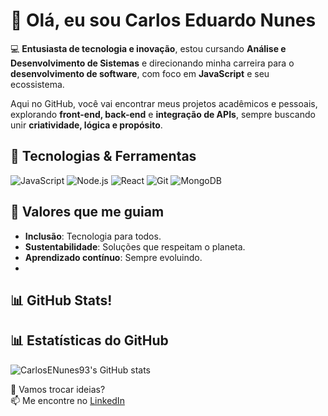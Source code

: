 # 👋 Olá, eu sou Carlos Eduardo Nunes  

💻 **Entusiasta de tecnologia e inovação**, estou cursando **Análise e Desenvolvimento de Sistemas** e direcionando minha carreira para o **desenvolvimento de software**, com foco em **JavaScript** e seu ecossistema.  

Aqui no GitHub, você vai encontrar meus projetos acadêmicos e pessoais, explorando **front-end, back-end** e **integração de APIs**, sempre buscando unir **criatividade, lógica e propósito**.


## 🚀 Tecnologias & Ferramentas
![JavaScript](https://img.shields.io/badge/JavaScript-F7DF1E?logo=javascript&logoColor=000&style=for-the-badge)
![Node.js](https://img.shields.io/badge/Node.js-339933?logo=node.js&logoColor=fff&style=for-the-badge)
![React](https://img.shields.io/badge/React-61DAFB?logo=react&logoColor=000&style=for-the-badge)
![Git](https://img.shields.io/badge/Git-F05032?logo=git&logoColor=fff&style=for-the-badge)
![MongoDB](https://img.shields.io/badge/MongoDB-47A248?logo=mongodb&logoColor=fff&style=for-the-badge)


## 📌 Valores que me guiam
- **Inclusão**: Tecnologia para todos.
- **Sustentabilidade**: Soluções que respeitam o planeta.
- **Aprendizado contínuo**: Sempre evoluindo.
- 

## 📊 GitHub Stats!
## 📊 Estatísticas do GitHub
![CarlosENunes93's GitHub stats](https://github-readme-stats.vercel.app/api?username=CarlosENunes93&show_icons=true&theme=transparent&hide_title=false&count_private=true)


💬 Vamos trocar ideias?  
📫 Me encontre no [LinkedIn](https://www.linkedin.com/in/carlos-eduardo-nunes-613740160/)  
